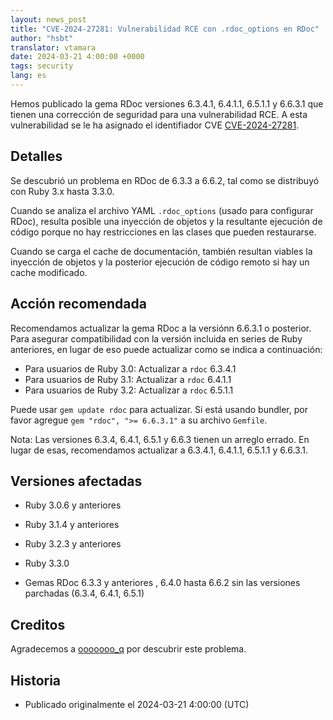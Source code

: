 ```yaml
---
layout: news_post
title: "CVE-2024-27281: Vulnerabilidad RCE con .rdoc_options en RDoc"
author: "hsbt"
translator: vtamara
date: 2024-03-21 4:00:00 +0000
tags: security
lang: es
---
```


Hemos publicado la gema RDoc versiones 6.3.4.1, 6.4.1.1, 6.5.1.1 y
6.6.3.1 que tienen  una corrección de seguridad para una vulnerabilidad RCE.
A esta vulnerabilidad se le ha asignado el identifiador CVE
[CVE-2024-27281](https://www.cve.org/CVERecord?id=CVE-2024-27281).

## Detalles

Se descubrió un problema en RDoc de 6.3.3 a 6.6.2, tal como se
distribuyó con  Ruby 3.x hasta 3.3.0.

Cuando se analiza el archivo YAML `.rdoc_options` (usado para configurar RDoc),
resulta posible una inyección de objetos y la resultante ejecución de 
código porque no hay restricciones en las clases que pueden restaurarse.

Cuando se carga el cache de documentación, también resultan viables
la inyección de objetos y la posterior ejecución de código remoto
si hay un cache modificado.

## Acción recomendada

Recomendamos actualizar la gema RDoc a la versiónn 6.6.3.1 o posterior.
Para asegurar compatibilidad con la versión incluida en series de Ruby
anteriores, en lugar de eso puede actualizar como se indica a continuación:

* Para usuarios de Ruby 3.0: Actualizar a `rdoc` 6.3.4.1
* Para usuarios de Ruby 3.1: Actualizar a `rdoc` 6.4.1.1
* Para usuarios de Ruby 3.2: Actualizar a `rdoc` 6.5.1.1

Puede usar `gem update rdoc` para actualizar. Si está usando
bundler, por favor agregue `gem "rdoc", ">= 6.6.3.1"` a su archivo `Gemfile`.

Nota: Las versiones 6.3.4, 6.4.1, 6.5.1 y 6.6.3 tienen un arreglo
errado. En lugar de esas, recomendamos actualizar a 6.3.4.1, 6.4.1.1, 6.5.1.1
y 6.6.3.1.

## Versiones afectadas

* Ruby 3.0.6 y anteriores
* Ruby 3.1.4 y anteriores
* Ruby 3.2.3 y anteriores

* Ruby 3.3.0
* Gemas RDoc 6.3.3 y anteriores , 6.4.0 hasta 6.6.2 sin las versiones
  parchadas (6.3.4, 6.4.1, 6.5.1)

## Creditos

Agradecemos a [ooooooo_q](https://hackerone.com/ooooooo_q?type=user)
por descubrir este problema.

## Historia

* Publicado originalmente el 2024-03-21 4:00:00 (UTC)
